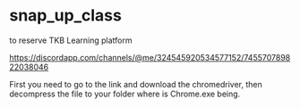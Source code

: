 # snap_up_class
to reserve TKB Learning platform 

https://discordapp.com/channels/@me/324545920534577152/745570789822038046

First you need to go to the link and download the chromedriver, then decompress the file to your folder where is Chrome.exe being. 
